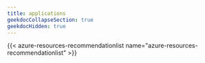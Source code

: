 ```yaml
---
title: applications
geekdocCollapseSection: true
geekdocHidden: true
---
```


{{< azure-resources-recommendationlist name="azure-resources-recommendationlist" >}}
